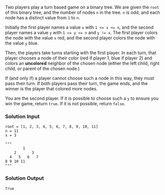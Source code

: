 Two players play a turn based game on a binary tree. We are
given the `root` of this binary tree, and the number of
nodes `n` in the tree. `n` is odd, and each node has
a distinct value from `1` to `n`.

Initially the first player names a value `x` with `1 <= x <=
n`, and the second player names a value `y` with `1 <= y <=
n` and `y != x`. The first player colors the node with the
value `x` red, and the second player colors the node with
the value `y` blue.

Then, the players take turns starting with the first
player. In each turn, that player chooses a node of their
color (red if player 1, blue if player 2) and colors an
**uncolored** neighbor of the chosen node (either the left
child, right child, or parent of the chosen node.)

If (and only if) a player cannot choose such a node in this
way, they must pass their turn. If both players pass their
turn, the game ends, and the winner is the player that
colored more nodes.

You are the second player. If it is possible to choose such
a `y` to ensure you win the game, return `true`. If it is
not possible, return `false`.

### Solution Input
```Python3
root = [1, 2, 3, 4, 5, 6, 7, 8, 9, 10, 11]
n = 11
x = 3

"""
        1       
    2       3
  4   5   6   7
8 9 10 11
"""
```

### Solution Output
```Python3
True
```
